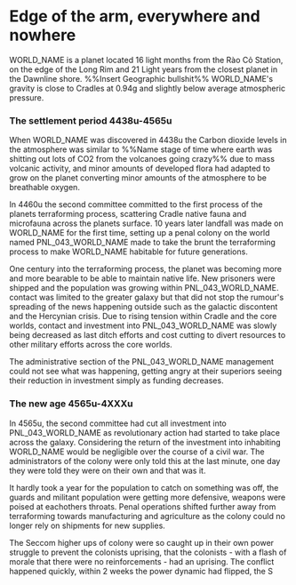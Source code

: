 # Edge of the arm, everywhere and nowhere 
WORLD_NAME is a planet located 16 light months from the Rào Cỏ Station, on the edge of the Long Rim and 21 Light years from the closest planet in the Dawnline shore. %%Insert Geographic bullshit%% WORLD_NAME's gravity is close to Cradles at 0.94g and slightly below average atmospheric pressure. 
### The settlement period 4438u-4565u
When WORLD_NAME was discovered in 4438u the Carbon dioxide levels in the atmosphere was similar to %%Name stage of time where earth was shitting out lots of CO2 from the volcanoes going crazy%% due to mass volcanic activity, and minor amounts of developed flora had adapted to grow on the planet converting minor amounts of the atmosphere to be breathable oxygen.

In 4460u the second committee committed to the first process of the planets terraforming process, scattering Cradle native fauna and microfauna across the planets surface. 10 years later landfall was made on WORLD_NAME for the first time, setting up a penal colony on the world named PNL_043_WORLD_NAME made to take the brunt the terraforming process to make WORLD_NAME habitable for future generations.

One century into the terraforming process, the planet was becoming more and more bearable to be able to maintain native life. New prisoners were shipped and the population was growing within PNL_043_WORLD_NAME. contact was limited to the greater galaxy but that did not stop the rumour's spreading of the news happening outside such as the galactic discontent and the Hercynian crisis. Due to rising tension within Cradle and the core worlds, contact and investment into PNL_043_WORLD_NAME was slowly being decreased as last ditch efforts and cost cutting to divert resources to other military efforts across the core worlds.

The administrative section of the PNL_043_WORLD_NAME management could not see what was happening, getting angry at their superiors seeing their reduction in investment simply as funding decreases.

### The new age 4565u-4XXXu
In 4565u, the second committee had cut all investment into PNL_043_WORLD_NAME as revolutionary action had started to take place across the galaxy. Considering the return of the investment into inhabiting WORLD_NAME would be negligible over the course of a civil war. The administrators of the colony were only told this at the last minute, one day they were told they were on their own and that was it.

It hardly took a year for the population to catch on something was off, the guards and militant population were getting more defensive, weapons were poised at eachothers throats. Penal operations shifted further away from terraforming towards manufacturing and agriculture as the colony could no longer rely on shipments for new supplies. 

The Seccom higher ups of colony were so caught up in their own power struggle to prevent the colonists uprising, that the colonists - with a flash of morale that there were no reinforcements - had an uprising. The conflict happened quickly, within 2 weeks the power dynamic had flipped, the S